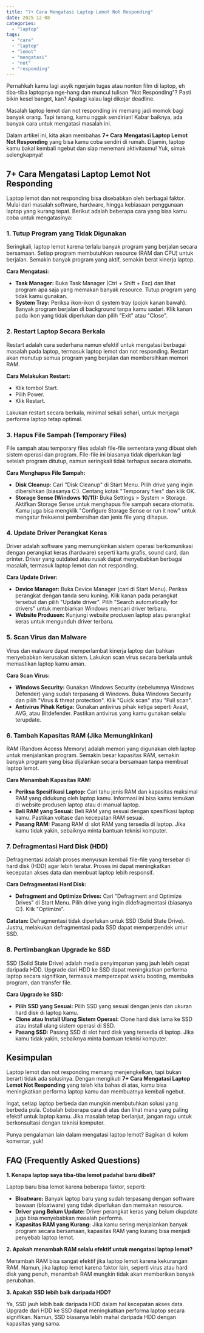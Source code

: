 ```yaml
---
title: "7+ Cara Mengatasi Laptop Lemot Not Responding"
date: 2025-12-08
categories: 
  - "laptop"
tags: 
  - "cara"
  - "laptop"
  - "lemot"
  - "mengatasi"
  - "not"
  - "responding"
---
```


Pernahkah kamu lagi asyik ngerjain tugas atau nonton film di laptop, eh tiba-tiba laptopnya nge-hang dan muncul tulisan "Not Responding"? Pasti bikin kesel banget, kan? Apalagi kalau lagi dikejar deadline.

Masalah laptop lemot dan not responding ini memang jadi momok bagi banyak orang. Tapi tenang, kamu nggak sendirian! Kabar baiknya, ada banyak cara untuk mengatasi masalah ini.

Dalam artikel ini, kita akan membahas **7+ Cara Mengatasi Laptop Lemot Not Responding** yang bisa kamu coba sendiri di rumah. Dijamin, laptop kamu bakal kembali ngebut dan siap menemani aktivitasmu! Yuk, simak selengkapnya!

## 7+ Cara Mengatasi Laptop Lemot Not Responding

Laptop lemot dan not responding bisa disebabkan oleh berbagai faktor. Mulai dari masalah software, hardware, hingga kebiasaan penggunaan laptop yang kurang tepat. Berikut adalah beberapa cara yang bisa kamu coba untuk mengatasinya:

### 1\. Tutup Program yang Tidak Digunakan

Seringkali, laptop lemot karena terlalu banyak program yang berjalan secara bersamaan. Setiap program membutuhkan resource (RAM dan CPU) untuk berjalan. Semakin banyak program yang aktif, semakin berat kinerja laptop.

**Cara Mengatasi:**

- **Task Manager:** Buka Task Manager (Ctrl + Shift + Esc) dan lihat program apa saja yang memakan banyak resource. Tutup program yang tidak kamu gunakan.
- **System Tray:** Periksa ikon-ikon di system tray (pojok kanan bawah). Banyak program berjalan di background tanpa kamu sadari. Klik kanan pada ikon yang tidak diperlukan dan pilih "Exit" atau "Close".

### 2\. Restart Laptop Secara Berkala

Restart adalah cara sederhana namun efektif untuk mengatasi berbagai masalah pada laptop, termasuk laptop lemot dan not responding. Restart akan menutup semua program yang berjalan dan membersihkan memori RAM.

**Cara Melakukan Restart:**

- Klik tombol Start.
- Pilih Power.
- Klik Restart.

Lakukan restart secara berkala, minimal sekali sehari, untuk menjaga performa laptop tetap optimal.

### 3\. Hapus File Sampah (Temporary Files)

File sampah atau temporary files adalah file-file sementara yang dibuat oleh sistem operasi dan program. File-file ini biasanya tidak diperlukan lagi setelah program ditutup, namun seringkali tidak terhapus secara otomatis.

**Cara Menghapus File Sampah:**

- **Disk Cleanup:** Cari "Disk Cleanup" di Start Menu. Pilih drive yang ingin dibersihkan (biasanya C:). Centang kotak "Temporary files" dan klik OK.
- **Storage Sense (Windows 10/11):** Buka Settings > System > Storage. Aktifkan Storage Sense untuk menghapus file sampah secara otomatis. Kamu juga bisa mengklik "Configure Storage Sense or run it now" untuk mengatur frekuensi pembersihan dan jenis file yang dihapus.

### 4\. Update Driver Perangkat Keras

Driver adalah software yang memungkinkan sistem operasi berkomunikasi dengan perangkat keras (hardware) seperti kartu grafis, sound card, dan printer. Driver yang outdated atau rusak dapat menyebabkan berbagai masalah, termasuk laptop lemot dan not responding.

**Cara Update Driver:**

- **Device Manager:** Buka Device Manager (cari di Start Menu). Periksa perangkat dengan tanda seru kuning. Klik kanan pada perangkat tersebut dan pilih "Update driver". Pilih "Search automatically for drivers" untuk membiarkan Windows mencari driver terbaru.
- **Website Produsen:** Kunjungi website produsen laptop atau perangkat keras untuk mengunduh driver terbaru.

### 5\. Scan Virus dan Malware

Virus dan malware dapat memperlambat kinerja laptop dan bahkan menyebabkan kerusakan sistem. Lakukan scan virus secara berkala untuk memastikan laptop kamu aman.

**Cara Scan Virus:**

- **Windows Security:** Gunakan Windows Security (sebelumnya Windows Defender) yang sudah terpasang di Windows. Buka Windows Security dan pilih "Virus & threat protection". Klik "Quick scan" atau "Full scan".
- **Antivirus Pihak Ketiga:** Gunakan antivirus pihak ketiga seperti Avast, AVG, atau Bitdefender. Pastikan antivirus yang kamu gunakan selalu terupdate.

### 6\. Tambah Kapasitas RAM (Jika Memungkinkan)

RAM (Random Access Memory) adalah memori yang digunakan oleh laptop untuk menjalankan program. Semakin besar kapasitas RAM, semakin banyak program yang bisa dijalankan secara bersamaan tanpa membuat laptop lemot.

**Cara Menambah Kapasitas RAM:**

- **Periksa Spesifikasi Laptop:** Cari tahu jenis RAM dan kapasitas maksimal RAM yang didukung oleh laptop kamu. Informasi ini bisa kamu temukan di website produsen laptop atau di manual laptop.
- **Beli RAM yang Sesuai:** Beli RAM yang sesuai dengan spesifikasi laptop kamu. Pastikan voltase dan kecepatan RAM sesuai.
- **Pasang RAM:** Pasang RAM di slot RAM yang tersedia di laptop. Jika kamu tidak yakin, sebaiknya minta bantuan teknisi komputer.

### 7\. Defragmentasi Hard Disk (HDD)

Defragmentasi adalah proses menyusun kembali file-file yang tersebar di hard disk (HDD) agar lebih teratur. Proses ini dapat meningkatkan kecepatan akses data dan membuat laptop lebih responsif.

**Cara Defragmentasi Hard Disk:**

- **Defragment and Optimize Drives:** Cari "Defragment and Optimize Drives" di Start Menu. Pilih drive yang ingin didefragmentasi (biasanya C:). Klik "Optimize".

**Catatan:** Defragmentasi tidak diperlukan untuk SSD (Solid State Drive). Justru, melakukan defragmentasi pada SSD dapat memperpendek umur SSD.

### 8\. Pertimbangkan Upgrade ke SSD

SSD (Solid State Drive) adalah media penyimpanan yang jauh lebih cepat daripada HDD. Upgrade dari HDD ke SSD dapat meningkatkan performa laptop secara signifikan, termasuk mempercepat waktu booting, membuka program, dan transfer file.

**Cara Upgrade ke SSD:**

- **Pilih SSD yang Sesuai:** Pilih SSD yang sesuai dengan jenis dan ukuran hard disk di laptop kamu.
- **Clone atau Install Ulang Sistem Operasi:** Clone hard disk lama ke SSD atau install ulang sistem operasi di SSD.
- **Pasang SSD:** Pasang SSD di slot hard disk yang tersedia di laptop. Jika kamu tidak yakin, sebaiknya minta bantuan teknisi komputer.

## Kesimpulan

Laptop lemot dan not responding memang menjengkelkan, tapi bukan berarti tidak ada solusinya. Dengan mengikuti **7+ Cara Mengatasi Laptop Lemot Not Responding** yang telah kita bahas di atas, kamu bisa meningkatkan performa laptop kamu dan membuatnya kembali ngebut.

Ingat, setiap laptop berbeda dan mungkin membutuhkan solusi yang berbeda pula. Cobalah beberapa cara di atas dan lihat mana yang paling efektif untuk laptop kamu. Jika masalah tetap berlanjut, jangan ragu untuk berkonsultasi dengan teknisi komputer.

Punya pengalaman lain dalam mengatasi laptop lemot? Bagikan di kolom komentar, yuk!

## FAQ (Frequently Asked Questions)

**1\. Kenapa laptop saya tiba-tiba lemot padahal baru dibeli?**

Laptop baru bisa lemot karena beberapa faktor, seperti:

- **Bloatware:** Banyak laptop baru yang sudah terpasang dengan software bawaan (bloatware) yang tidak diperlukan dan memakan resource.
- **Driver yang Belum Update:** Driver perangkat keras yang belum diupdate juga bisa menyebabkan masalah performa.
- **Kapasitas RAM yang Kurang:** Jika kamu sering menjalankan banyak program secara bersamaan, kapasitas RAM yang kurang bisa menjadi penyebab laptop lemot.

**2\. Apakah menambah RAM selalu efektif untuk mengatasi laptop lemot?**

Menambah RAM bisa sangat efektif jika laptop lemot karena kekurangan RAM. Namun, jika laptop lemot karena faktor lain, seperti virus atau hard disk yang penuh, menambah RAM mungkin tidak akan memberikan banyak perubahan.

**3\. Apakah SSD lebih baik daripada HDD?**

Ya, SSD jauh lebih baik daripada HDD dalam hal kecepatan akses data. Upgrade dari HDD ke SSD dapat meningkatkan performa laptop secara signifikan. Namun, SSD biasanya lebih mahal daripada HDD dengan kapasitas yang sama.
